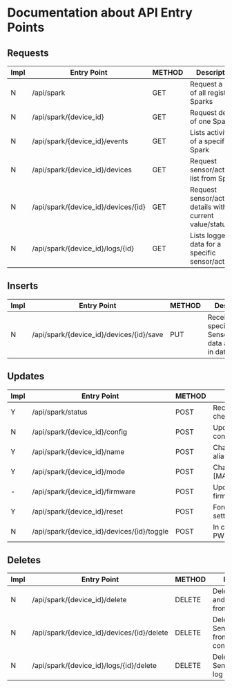 Documentation about API Entry Points
====================================

Requests
--------

Impl | Entry Point | METHOD | Description
-----|-------------|--------|------------
N | /api/spark                          | GET    | Request a list of all registered Sparks
N | /api/spark/{device_id}              | GET    | Request details of one Spark
N | /api/spark/{device_id}/events       | GET    | Lists activities of a specific Spark
N | /api/spark/{device_id}/devices      | GET    | Request sensor/actuator list from Spark
N | /api/spark/{device_id}/devices/{id} | GET    | Request sensor/actuator details with current value/status
N | /api/spark/{device_id}/logs/{id}    | GET    | Lists logged data for a specific sensor/actuator

Inserts
-------

Impl | Entry Point | METHOD | Description
-----|-------------|--------|------------
N | /api/spark/{device_id}/devices/{id}/save  | PUT   | Receive for a specific Sensor/Actuator data and store in database

Updates
-------

Impl | Entry Point | METHOD | Description
-----|-------------|--------|------------
Y | /api/spark/status                          | POST   | Receive Spark status updates and check in Spark
N | /api/spark/{device_id}/config              | POST   | Updates Sparks Sensor/Actuator configuration
Y | /api/spark/{device_id}/name                | POST   | Change name of spark, used as alias
Y | /api/spark/{device_id}/mode                | POST   | Change mode to either [MANUAL,LOGGING,AUTOMATIC]
- | /api/spark/{device_id}/firmware            | POST   | Updates Spark with latest firmware
Y | /api/spark/{device_id}/reset               | POST   | Force Spark to reset/clear all settings
N | /api/spark/{device_id}/devices/{id}/toggle | POST   | In case device is an Actuator or PWM device change the state

Deletes
-------

Impl | Entry Point | METHOD | Description
-----|-------------|--------|------------
N | /api/spark/{device_id}/delete              | DELETE | Deletes a Spark and all its data from database
N | /api/spark/{device_id}/devices/{id}/delete | DELETE | Deletes the Sensor/Actuator from this Sparks configuration
N | /api/spark/{device_id}/logs/{id}/delete    | DELETE | Deletes the Sensors/Actuators log data
